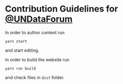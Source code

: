# Contribution Guidelines for [@UNDataForum](https://github.com/UNDataForum)

In order to author content run

    yarn start

and start editing.

In order to build the website run

    yarn run build

and check files in `dist` folder.
